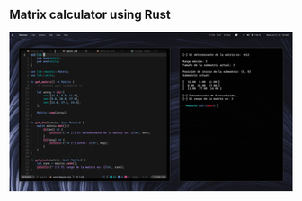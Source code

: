 ## Matrix calculator using Rust

![image](https://raw.githubusercontent.com/MrRevillod/Rustrix/main/src/img/rustrix-2.png)
